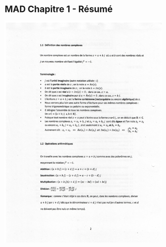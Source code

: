 # MAD Chapitre 1 - Résumé

![RAWSCAN Cours](https://github.com/gottburgm/Share/blob/master/PGITF/ANA/Scan/Ch1.cours.p2.jpg)
